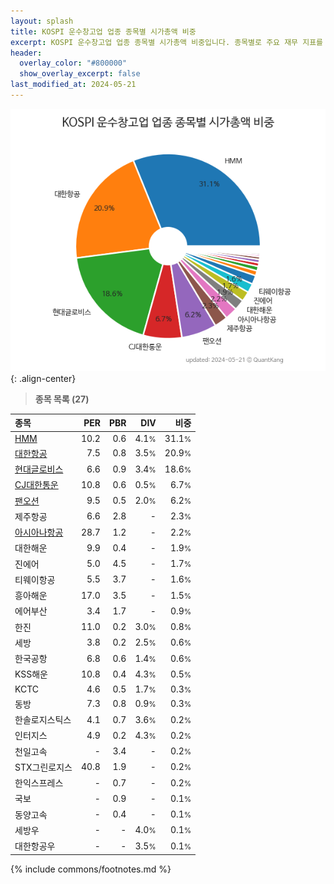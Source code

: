 ```yaml
---
layout: splash
title: KOSPI 운수창고업 업종 종목별 시가총액 비중
excerpt: KOSPI 운수창고업 업종 종목별 시가총액 비중입니다. 종목별로 주요 재무 지표를 함께 표시합니다.
header:
  overlay_color: "#800000"
  show_overlay_excerpt: false
last_modified_at: 2024-05-21
---
```



![KOSPI 운수창고업 업종 종목별 시가총액 비중](/stats/sector/images/kospi_업종_운수창고업_종목.png){: .align-center}


> **종목 목록 (27)**<a id="list"></a>

| **종목** | **PER** | **PBR** | **DIV** | **비중** |
| :------- | ------: | ------: | ------: | -------: |
| [HMM](/011200/) | 10.2 | 0.6 | 4.1<small>%</small> | 31.1<small>%</small> |
| [대한항공](/003490/) | 7.5 | 0.8 | 3.5<small>%</small> | 20.9<small>%</small> |
| [현대글로비스](/086280/) | 6.6 | 0.9 | 3.4<small>%</small> | 18.6<small>%</small> |
| [CJ대한통운](/000120/) | 10.8 | 0.6 | 0.5<small>%</small> | 6.7<small>%</small> |
| [팬오션](/028670/) | 9.5 | 0.5 | 2.0<small>%</small> | 6.2<small>%</small> |
| 제주항공 | 6.6 | 2.8 | - | 2.3<small>%</small> |
| [아시아나항공](/020560/) | 28.7 | 1.2 | - | 2.2<small>%</small> |
| 대한해운 | 9.9 | 0.4 | - | 1.9<small>%</small> |
| 진에어 | 5.0 | 4.5 | - | 1.7<small>%</small> |
| 티웨이항공 | 5.5 | 3.7 | - | 1.6<small>%</small> |
| 흥아해운 | 17.0 | 3.5 | - | 1.5<small>%</small> |
| 에어부산 | 3.4 | 1.7 | - | 0.9<small>%</small> |
| 한진 | 11.0 | 0.2 | 3.0<small>%</small> | 0.8<small>%</small> |
| 세방 | 3.8 | 0.2 | 2.5<small>%</small> | 0.6<small>%</small> |
| 한국공항 | 6.8 | 0.6 | 1.4<small>%</small> | 0.6<small>%</small> |
| KSS해운 | 10.8 | 0.4 | 4.3<small>%</small> | 0.5<small>%</small> |
| KCTC | 4.6 | 0.5 | 1.7<small>%</small> | 0.3<small>%</small> |
| 동방 | 7.3 | 0.8 | 0.9<small>%</small> | 0.3<small>%</small> |
| 한솔로지스틱스 | 4.1 | 0.7 | 3.6<small>%</small> | 0.2<small>%</small> |
| 인터지스 | 4.9 | 0.2 | 4.3<small>%</small> | 0.2<small>%</small> |
| 천일고속 | - | 3.4 | - | 0.2<small>%</small> |
| STX그린로지스 | 40.8 | 1.9 | - | 0.2<small>%</small> |
| 한익스프레스 | - | 0.7 | - | 0.2<small>%</small> |
| 국보 | - | 0.9 | - | 0.1<small>%</small> |
| 동양고속 | - | 0.4 | - | 0.1<small>%</small> |
| 세방우 | - | - | 4.0<small>%</small> | 0.1<small>%</small> |
| 대한항공우 | - | - | 3.5<small>%</small> | 0.1<small>%</small> |

{% include commons/footnotes.md %}